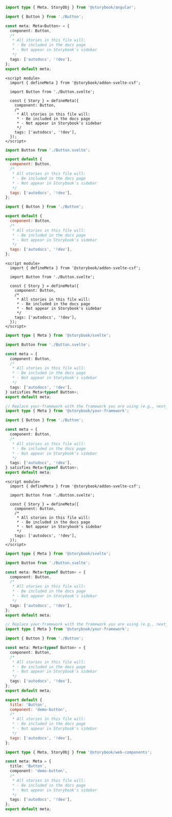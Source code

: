 ```ts filename="Button.stories.ts" renderer="angular" language="ts"
import type { Meta, StoryObj } from '@storybook/angular';

import { Button } from './Button';

const meta: Meta<Button> = {
  component: Button,
  /*
   * All stories in this file will:
   * - Be included in the docs page
   * - Not appear in Storybook's sidebar
   */
  tags: ['autodocs', '!dev'],
};
export default meta;
```

```svelte filename="Button.stories.svelte" renderer="svelte" language="js" tabTitle="Svelte CSF"
<script module>
  import { defineMeta } from '@storybook/addon-svelte-csf';

  import Button from './Button.svelte';

  const { Story } = defineMeta({
    component: Button,
    /*
     * All stories in this file will:
     * - Be included in the docs page
     * - Not appear in Storybook's sidebar
     */
    tags: ['autodocs', '!dev'],
  });
</script>
```

```js filename="Button.stories.js" renderer="svelte" language="js" tabTitle="CSF"
import Button from './Button.svelte';

export default {
  component: Button,
  /*
   * All stories in this file will:
   * - Be included in the docs page
   * - Not appear in Storybook's sidebar
   */
  tags: ['autodocs', '!dev'],
};
```

```js filename="Button.stories.js" renderer="common" language="js"
import { Button } from './Button';

export default {
  component: Button,
  /*
   * All stories in this file will:
   * - Be included in the docs page
   * - Not appear in Storybook's sidebar
   */
  tags: ['autodocs', '!dev'],
};
```

```svelte filename="Button.stories.svelte" renderer="svelte" language="ts-4-9" tabTitle="Svelte CSF"
<script module>
  import { defineMeta } from '@storybook/addon-svelte-csf';

  import Button from './Button.svelte';

  const { Story } = defineMeta({
    component: Button,
    /*
     * All stories in this file will:
     * - Be included in the docs page
     * - Not appear in Storybook's sidebar
     */
    tags: ['autodocs', '!dev'],
  });
</script>
```

```ts filename="Button.stories.ts" renderer="svelte" language="ts-4-9" tabTitle="CSF"
import type { Meta } from '@storybook/svelte';

import Button from './Button.svelte';

const meta = {
  component: Button,
  /*
   * All stories in this file will:
   * - Be included in the docs page
   * - Not appear in Storybook's sidebar
   */
  tags: ['autodocs', '!dev'],
} satisfies Meta<typeof Button>;
export default meta;
```

```ts filename="Button.stories.ts" renderer="common" language="ts-4-9"
// Replace your-framework with the framework you are using (e.g., nextjs, vue3-vite)
import type { Meta } from '@storybook/your-framework';

import { Button } from './Button';

const meta = {
  component: Button,
  /*
   * All stories in this file will:
   * - Be included in the docs page
   * - Not appear in Storybook's sidebar
   */
  tags: ['autodocs', '!dev'],
} satisfies Meta<typeof Button>;
export default meta;
```

```svelte filename="Button.stories.svelte" renderer="svelte" language="ts" tabTitle="Svelte CSF"
<script module>
  import { defineMeta } from '@storybook/addon-svelte-csf';

  import Button from './Button.svelte';

  const { Story } = defineMeta({
    component: Button,
    /*
     * All stories in this file will:
     * - Be included in the docs page
     * - Not appear in Storybook's sidebar
     */
    tags: ['autodocs', '!dev'],
  });
</script>
```

```ts filename="Button.stories.ts" renderer="svelte" language="ts" tabTitle="CSF"
import type { Meta } from '@storybook/svelte';

import Button from './Button.svelte';

const meta: Meta<typeof Button> = {
  component: Button,
  /*
   * All stories in this file will:
   * - Be included in the docs page
   * - Not appear in Storybook's sidebar
   */
  tags: ['autodocs', '!dev'],
};
export default meta;
```

```ts filename="Button.stories.ts" renderer="common" language="ts"
// Replace your-framework with the framework you are using (e.g., nextjs, vue3-vite)
import type { Meta } from '@storybook/your-framework';

import { Button } from './Button';

const meta: Meta<typeof Button> = {
  component: Button,
  /*
   * All stories in this file will:
   * - Be included in the docs page
   * - Not appear in Storybook's sidebar
   */
  tags: ['autodocs', '!dev'],
};
export default meta;
```

```js filename="Button.stories.js" renderer="web-components" language="js"
export default {
  title: 'Button',
  component: 'demo-button',
  /*
   * All stories in this file will:
   * - Be included in the docs page
   * - Not appear in Storybook's sidebar
   */
  tags: ['autodocs', '!dev'],
};
```

```ts filename="Button.stories.ts" renderer="web-components" language="ts"
import type { Meta, StoryObj } from '@storybook/web-components';

const meta: Meta = {
  title: 'Button',
  component: 'demo-button',
  /*
   * All stories in this file will:
   * - Be included in the docs page
   * - Not appear in Storybook's sidebar
   */
  tags: ['autodocs', '!dev'],
};
export default meta;
```
